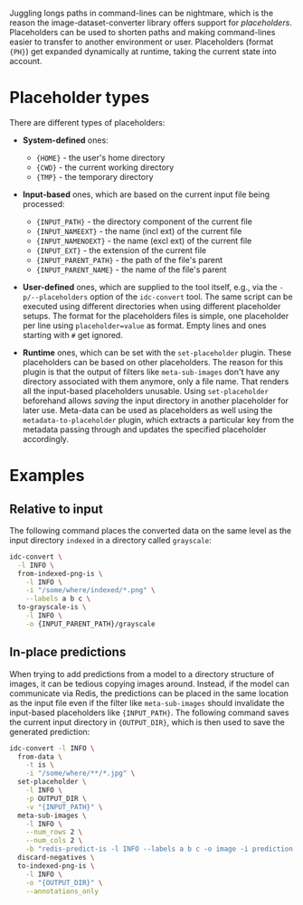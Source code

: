 Juggling longs paths in command-lines can be nightmare, which is the reason
the image-dataset-converter library offers support for *placeholders*. 
Placeholders can be used to shorten paths and making command-lines easier
to transfer to another environment or user. Placeholders (format `{PH}`) 
get expanded dynamically at runtime, taking the current state into account.

# Placeholder types

There are different types of placeholders:

* **System-defined** ones: 

    * `{HOME}` - the user's home directory
    * `{CWD}` - the current working directory
    * `{TMP}` - the temporary directory

* **Input-based** ones, which are based on the current input file being processed:

    * `{INPUT_PATH}` - the directory component of the current file
    * `{INPUT_NAMEEXT}` - the name (incl ext) of the current file
    * `{INPUT_NAMENOEXT}` - the name (excl ext) of the current file
    * `{INPUT_EXT}` - the extension of the current file
    * `{INPUT_PARENT_PATH}` - the path of the file's parent
    * `{INPUT_PARENT_NAME}` - the name of the file's parent

* **User-defined** ones, which are supplied to the tool itself, e.g., via the
  `-p/--placeholders` option of the `idc-convert` tool. The same script can
  be executed using different directories when using different placeholder 
  setups. The format for the placeholders files is simple, one placeholder
  per line using `placeholder=value` as format. Empty lines and ones starting 
  with `#` get ignored.

* **Runtime** ones, which can be set with the `set-placeholder` plugin.
  These placeholders can be based on other placeholders. The reason for this
  plugin is that the output of filters like `meta-sub-images` don't have any
  directory associated with them anymore, only a file name. That renders all
  the input-based placeholders unusable. Using `set-placeholder` beforehand
  allows *saving* the input directory in another placeholder for later use.
  Meta-data can be used as placeholders as well using the `metadata-to-placeholder`
  plugin, which extracts a particular key from the metadata passing through
  and updates the specified placeholder accordingly.


# Examples

## Relative to input

The following command places the converted data on the same level as the
input directory `indexed` in a directory called `grayscale`:

```bash
idc-convert \
  -l INFO \
  from-indexed-png-is \
    -l INFO \
    -i "/some/where/indexed/*.png" \
    --labels a b c \
  to-grayscale-is \
    -l INFO \
    -o {INPUT_PARENT_PATH}/grayscale
```

## In-place predictions

When trying to add predictions from a model to a directory structure of images,
it can be tedious copying images around. Instead, if the model can communicate
via Redis, the predictions can be placed in the same location as the input
file even if the filter like `meta-sub-images` should invalidate the input-based
placeholders like `{INPUT_PATH}`. The following command saves the current
input directory in `{OUTPUT_DIR}`, which is then used to save the generated
prediction:

```bash
idc-convert -l INFO \
  from-data \
    -t is \
    -i "/some/where/**/*.jpg" \
  set-placeholder \
    -l INFO \
    -p OUTPUT_DIR \
    -v "{INPUT_PATH}" \
  meta-sub-images \
    -l INFO \
    --num_rows 2 \
    --num_cols 2 \
    -b "redis-predict-is -l INFO --labels a b c -o image -i prediction -t 10" \
  discard-negatives \
  to-indexed-png-is \
    -l INFO \
    -o "{OUTPUT_DIR}" \
    --annotations_only
```
